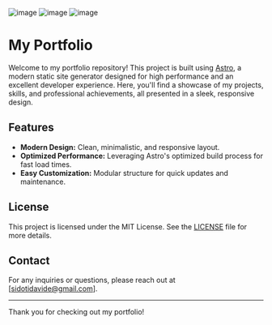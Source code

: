 ![image](https://img.shields.io/badge/Astro-0C1222?style=for-the-badge&logo=astro&logoColor=FDFDFE)
![image](https://img.shields.io/badge/Node%20js-339933?style=for-the-badge&logo=nodedotjs&logoColor=white)
![image](https://img.shields.io/badge/HTML5-E34F26?style=for-the-badge&logo=html5&logoColor=white)

# My Portfolio

Welcome to my portfolio repository! This project is built using [Astro](https://astro.build/), a modern static site generator designed for high performance and an excellent developer experience. Here, you'll find a showcase of my projects, skills, and professional achievements, all presented in a sleek, responsive design.

## Features

- **Modern Design:** Clean, minimalistic, and responsive layout.
- **Optimized Performance:** Leveraging Astro's optimized build process for fast load times.
- **Easy Customization:** Modular structure for quick updates and maintenance.

## License

This project is licensed under the MIT License. See the [LICENSE](./LICENSE) file for more details.

## Contact

For any inquiries or questions, please reach out at [sidotidavide@gmail.com].

---

Thank you for checking out my portfolio!
